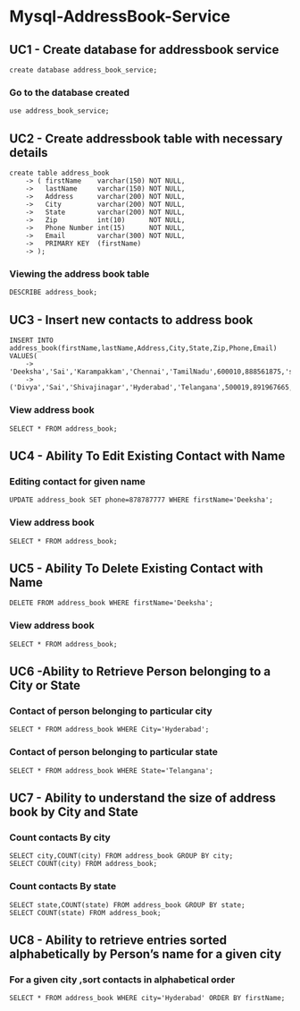 # Mysql-AddressBook-Service

## UC1 - Create database for addressbook service
```create database address_book_service;```

### Go to the database created
```use address_book_service;```

## UC2 - Create addressbook table with necessary details
```
create table address_book
    -> ( firstName    varchar(150) NOT NULL,
    ->   lastName     varchar(150) NOT NULL,
    ->   Address      varchar(200) NOT NULL,
    ->   City         varchar(200) NOT NULL,
    ->   State        varchar(200) NOT NULL,
    ->   Zip          int(10)      NOT NULL,
    ->   Phone Number int(15)      NOT NULL,
    ->   Email        varchar(300) NOT NULL,
    ->   PRIMARY KEY  (firstName)
    -> );
```

### Viewing the address book table
```DESCRIBE address_book;```

## UC3 - Insert new contacts to address book
```
INSERT INTO address_book(firstName,lastName,Address,City,State,Zip,Phone,Email) VALUES(
    -> 'Deeksha','Sai','Karampakkam','Chennai','TamilNadu',600010,888561875,'saideeksha@gmail.com'),
    -> ('Divya','Sai','Shivajinagar','Hyderabad','Telangana',500019,891967665,'saidivya@gmail.com');
```

### View address book
```SELECT * FROM address_book;```

## UC4 - Ability To Edit Existing Contact with Name

### Editing contact for given name
```UPDATE address_book SET phone=878787777 WHERE firstName='Deeksha';```

### View address book
```SELECT * FROM address_book;```

## UC5 - Ability To Delete Existing Contact with Name
```DELETE FROM address_book WHERE firstName='Deeksha';```

### View address book
```SELECT * FROM address_book;```

## UC6 -Ability to Retrieve Person belonging to a City or State

### Contact of person belonging to particular city
```SELECT * FROM address_book WHERE City='Hyderabad';```

### Contact of person belonging to particular state
```SELECT * FROM address_book WHERE State='Telangana';```

## UC7 - Ability to understand the size of address book by City and State
### Count contacts By city
```
SELECT city,COUNT(city) FROM address_book GROUP BY city;
SELECT COUNT(city) FROM address_book;
```

### Count contacts By state
```
SELECT state,COUNT(state) FROM address_book GROUP BY state;
SELECT COUNT(state) FROM address_book;
```

## UC8 - Ability to retrieve entries sorted alphabetically by Person’s name for a given city
### For a given city ,sort contacts in alphabetical order
```SELECT * FROM address_book WHERE city='Hyderabad' ORDER BY firstName;```


